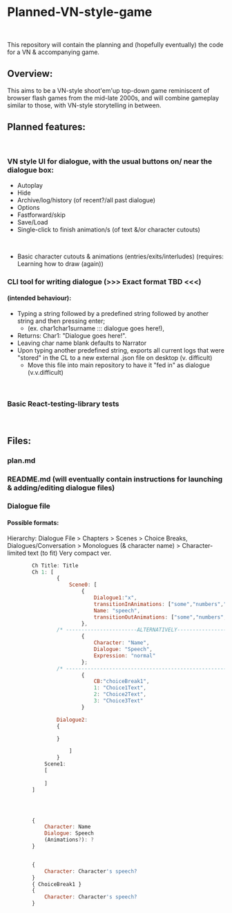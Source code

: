 # Planned-VN-style-game
<br>

This repository will contain the planning and (hopefully eventually) the code for a VN & accompanying game.
<br>

## Overview:
This aims to be a VN-style shoot'em'up top-down game reminiscent of browser flash games from the mid-late 2000s, and will combine gameplay similar to those, with VN-style storytelling in between.
<br>

## Planned features:
<br>

### VN style UI for dialogue, with the usual buttons on/ near the dialogue box:

- Autoplay
- Hide
- Archive/log/history (of recent?/all past dialogue)
- Options
- Fastforward/skip
- Save/Load
- Single-click to finish animation/s (of text &/or character cutouts)
<br>

- Basic character cutouts & animations (entries/exits/interludes) (requires: Learning how to draw (again))

### CLI tool for writing dialogue (>>> Exact format TBD <<<)
#### (intended behaviour): 
- Typing a string followed by a predefined string followed by another string and then pressing enter; 
    + (ex. char1char1surname ::: dialogue goes here!), 
- Returns: Char1: "Dialogue goes here!".
- Leaving char name blank defaults to Narrator
- Upon typing another predefined string, exports all current logs that were "stored" in the CL to a new external .json file on desktop (v. difficult)
    + Move this file into main repository to have it "fed in" as dialogue (v.v.difficult)
<br>

### Basic React-testing-library tests
<br>

## Files:
### plan.md
### README.md (will eventually contain instructions for launching & adding/editing dialogue files)       
### Dialogue file 
#### Possible formats:

Hierarchy:
    Dialogue File > Chapters > Scenes > Choice Breaks, Dialogues/Conversation > Monologues (& character name) > Character-limited text (to fit)
            Very compact ver.

```js
        Ch Title: Title
        Ch 1: [
                { 
                    Scene0: [
                        {   
                            Dialogue1:"x",
                            transitionInAnimations: ["some","numbers","here"],
                            Name: "speech",
                            transitionOutAnimations: ["some","numbers","here"]
                        },
                /* -----------------------ALTERNATIVELY------------------- */
                        {
                            Character: "Name",
                            Dialogue: "Speech",
                            Expression: "normal"
                        };
                /* ------------------------------------------------------- */
                        {
                            CB:"choiceBreak1",
                            1: "Choice1Text",
                            2: "Choice2Text",
                            3: "Choice3Text"
                        }

                Dialogue2: 
                {

                }

                    ]
                }
            Scene1:
            [
                
            ]
        ]




        {
            Character: Name
            Dialogue: Speech
            (Animations?): ?
        }


        {
            Character: Character's speech?
        }
        { ChoiceBreak1 }
        {
            Character: Character's speech?
        }
```